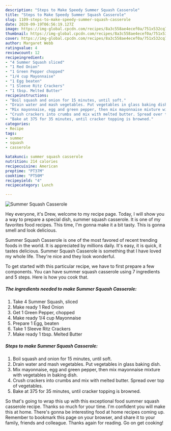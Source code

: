 ```yaml
---
description: "Steps to Make Speedy Summer Squash Casserole"
title: "Steps to Make Speedy Summer Squash Casserole"
slug: 1109-steps-to-make-speedy-summer-squash-casserole
date: 2020-09-19T06:56:19.127Z
image: https://img-global.cpcdn.com/recipes/8a3c558ae4ecef0a/751x532cq70/summer-squash-casserole-recipe-main-photo.jpg
thumbnail: https://img-global.cpcdn.com/recipes/8a3c558ae4ecef0a/751x532cq70/summer-squash-casserole-recipe-main-photo.jpg
cover: https://img-global.cpcdn.com/recipes/8a3c558ae4ecef0a/751x532cq70/summer-squash-casserole-recipe-main-photo.jpg
author: Margaret Webb
ratingvalue: 4
reviewcount: 12
recipeingredient:
- "4 Summer Squash sliced"
- "1 Red Onion"
- "1 Green Pepper chopped"
- "1/4 cup Mayonnaise"
- "1 Egg beaten"
- "1 Sleeve Ritz Crackers"
- "1 tbsp. Melted Butter"
recipeinstructions:
- "Boil squash and onion for 15 minutes, until soft."
- "Drain water and mash vegetables. Put vegetables in glass baking dish."
- "Mix mayonnaise, egg and green pepper, then mix mayonnaise mixture with vegetables in baking dish."
- "Crush crackers into crumbs and mix with melted butter. Spread over top of vegetables."
- "Bake at 375 for 35 minutes, until cracker topping is browned."
categories:
- Recipe
tags:
- summer
- squash
- casserole

katakunci: summer squash casserole 
nutrition: 214 calories
recipecuisine: American
preptime: "PT37M"
cooktime: "PT50M"
recipeyield: "4"
recipecategory: Lunch

---
```



![Summer Squash Casserole](https://img-global.cpcdn.com/recipes/8a3c558ae4ecef0a/751x532cq70/summer-squash-casserole-recipe-main-photo.jpg)

Hey everyone, it's Drew, welcome to my recipe page. Today, I will show you a way to prepare a special dish, summer squash casserole. It is one of my favorites food recipes. This time, I'm gonna make it a bit tasty. This is gonna smell and look delicious.

Summer Squash Casserole is one of the most favored of recent trending foods in the world. It is appreciated by millions daily. It's easy, it is quick, it tastes delicious. Summer Squash Casserole is something that I have loved my whole life. They're nice and they look wonderful.




To get started with this particular recipe, we have to first prepare a few components. You can have summer squash casserole using 7 ingredients and 5 steps. Here is how you cook that.

<!--inarticleads1-->

##### The ingredients needed to make Summer Squash Casserole:

1. Take 4 Summer Squash, sliced
1. Make ready 1 Red Onion
1. Get 1 Green Pepper, chopped
1. Make ready 1/4 cup Mayonnaise
1. Prepare 1 Egg, beaten
1. Take 1 Sleeve Ritz Crackers
1. Make ready 1 tbsp. Melted Butter




<!--inarticleads2-->

##### Steps to make Summer Squash Casserole:

1. Boil squash and onion for 15 minutes, until soft.
1. Drain water and mash vegetables. Put vegetables in glass baking dish.
1. Mix mayonnaise, egg and green pepper, then mix mayonnaise mixture with vegetables in baking dish.
1. Crush crackers into crumbs and mix with melted butter. Spread over top of vegetables.
1. Bake at 375 for 35 minutes, until cracker topping is browned.




So that's going to wrap this up with this exceptional food summer squash casserole recipe. Thanks so much for your time. I'm confident you will make this at home. There's gonna be interesting food at home recipes coming up. Remember to bookmark this page on your browser, and share it to your family, friends and colleague. Thanks again for reading. Go on get cooking!
